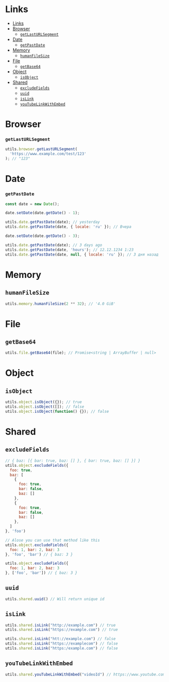 # Links

- [Links](#links)
- [Browser](#browser)
    - [`getLastURLSegment`](#getlasturlsegment)
- [Date](#date)
    - [`getPastDate`](#getpastdate)
- [Memory](#memory)
  - [`humanFileSize`](#humanfilesize)
- [File](#file)
  - [`getBase64`](#getbase64)
- [Object](#object)
  - [`isObject`](#isobject)
- [Shared](#shared)
  - [`excludeFields`](#excludefields)
  - [`uuid`](#uuid)
  - [`isLink`](#islink)
  - [`youTubeLinkWithEmbed`](#youtubelinkwithembed)

# Browser

### `getLastURLSegment`

```js
utils.browser.getLastURLSegment(
  'https://www.example.com/test/123'
); // "123"
```

# Date

### `getPastDate`

```js
const date = new Date();
```

```js
date.setDate(date.getDate() - 1);

utils.date.getPastDate(date); // yesterday
utils.date.getPastDate(date, { locale: 'ru' }); // Вчера
```

```js
date.setDate(date.getDate() - 3);

utils.date.getPastDate(date); // 3 days ago
utils.date.getPastDate(date, 'hours'); // 12.12.1234 1:23
utils.date.getPastDate(date, null, { locale: 'ru' }); // 3 дня назад
```

# Memory

## `humanFileSize`

```js
utils.memory.humanFileSize(2 ** 32); // '4.0 GiB'
```

# File

## `getBase64`

```js
utils.file.getBase64(file); // Promise<string | ArrayBuffer | null>
```

# Object

## `isObject`

```js
utils.object.isObject({}); // true
utils.object.isObject([]); // false
utils.object.isObject(function() {}); // false
```

# Shared

## `excludeFields`

```js
// { baz: [{ bar: true, baz: [] }, { bar: true, baz: [] }] }
utils.object.excludeFields({
  foo: true,
  baz: [
    {
      foo: true,
      bar: false,
      baz: []
    },
    {
      foo: true,
      bar: false,
      baz: []
    },
  ]
}, 'foo')

// Alose you can use that method like this
utils.object.excludeFields({
  foo: 1, bar: 2, baz: 3
}, 'foo', 'bar') // { baz: 3 }

utils.object.excludeFields({
  foo: 1, bar: 2, baz: 3
}, ['foo', 'bar']) // { baz: 3 }
```

## `uuid`

```js
utils.shared.uuid() // Will return unique id
```

## `isLink`

```js
utils.shared.isLink("http://example.com") // true
utils.shared.isLink("https://example.com") // true

utils.shared.isLink("htt://example.com") // false
utils.shared.isLink("https://examplecom") // false
utils.shared.isLink("https:/example.com") // false
```

## `youTubeLinkWithEmbed`

```js
utils.shared.youTubeLinkWithEmbed("videoId") // https://www.youtube.com/embed/${videoId}?si=MwpzP3N4aPMNGFri
```